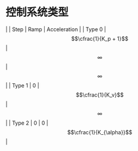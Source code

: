 # 控制系统类型

|        | Step                   | Ramp               | Acceleration |
| Type 0 | $$\cfrac{1}{K_p + 1}$$ | $$\infty$$         | $$\infty$$   |
| Type 1 | 0                      | $$\cfrac{1}{K_v}$$ | $$\infty$$   |
| Type 2 | 0                      | 0                  | $$\cfrac{1}{K_{\alpha}}$$ |
